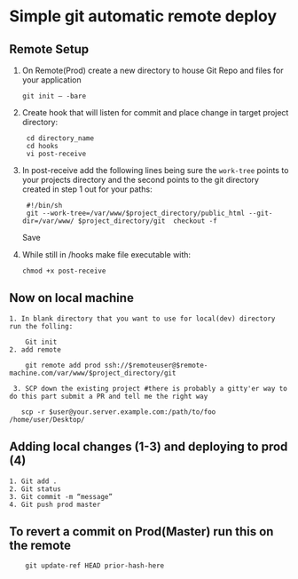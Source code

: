 # Simple git automatic remote deploy



## Remote Setup 

1. On Remote(Prod) create a new directory to house Git Repo and files for your application

    `git init — -bare`
    

2. Create hook that will listen for commit and place change in target project directory:

        cd directory_name
        cd hooks
        vi post-receive


3. In post-receive add the following lines being sure the `work-tree` points to your projects directory and the second points to the git directory created in step 1 out for your paths: 
	
        #!/bin/sh
        git --work-tree=/var/www/$project_directory/public_html --git-dir=/var/www/	$project_directory/git 	checkout -f


	Save

4. While still in /hooks make file executable with:

	`chmod +x post-receive`

## Now on local machine

 	1. In blank directory that you want to use for local(dev) directory run the folling:

        Git init 
	2. add remote 
	
        git remote add prod ssh://$remoteuser@$remote-machine.com/var/www/$project_directory/git
	
     3. SCP down the existing project #there is probably a gitty'er way to do this part submit a PR and tell me the right way
     
       scp -r $user@your.server.example.com:/path/to/foo /home/user/Desktop/

## Adding local changes (1-3) and deploying to prod (4)

	1. Git add . 
	2. Git status 
	3. Git commit -m “message”
	4. Git push prod master
	
	
## To revert a commit on Prod(Master) run this on the remote

        git update-ref HEAD prior-hash-here

  
  
 
